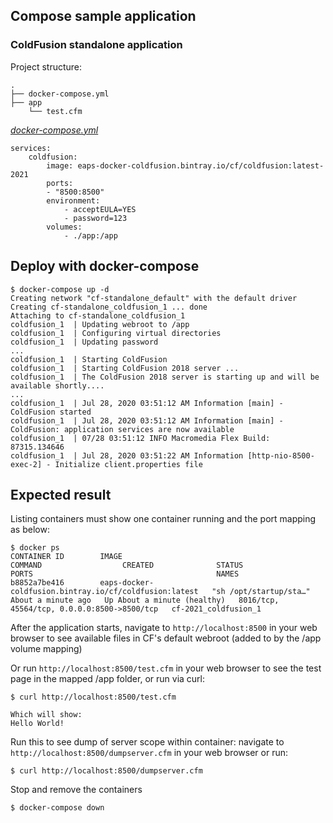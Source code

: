 ## Compose sample application
### ColdFusion standalone application

Project structure:
```
.
├── docker-compose.yml
├── app
    └── test.cfm

```

[_docker-compose.yml_](docker-compose.yml)
```
services:
    coldfusion: 
        image: eaps-docker-coldfusion.bintray.io/cf/coldfusion:latest-2021
        ports:
        - "8500:8500"
        environment:
            - acceptEULA=YES
            - password=123
        volumes:
            - ./app:/app
```

## Deploy with docker-compose

```
$ docker-compose up -d
Creating network "cf-standalone_default" with the default driver
Creating cf-standalone_coldfusion_1 ... done
Attaching to cf-standalone_coldfusion_1
coldfusion_1  | Updating webroot to /app
coldfusion_1  | Configuring virtual directories
coldfusion_1  | Updating password
...
coldfusion_1  | Starting ColdFusion
coldfusion_1  | Starting ColdFusion 2018 server ...
coldfusion_1  | The ColdFusion 2018 server is starting up and will be available shortly....
...
coldfusion_1  | Jul 28, 2020 03:51:12 AM Information [main] - ColdFusion started
coldfusion_1  | Jul 28, 2020 03:51:12 AM Information [main] - ColdFusion: application services are now available
coldfusion_1  | 07/28 03:51:12 INFO Macromedia Flex Build: 87315.134646
coldfusion_1  | Jul 28, 2020 03:51:22 AM Information [http-nio-8500-exec-2] - Initialize client.properties file

```

## Expected result

Listing containers must show one container running and the port mapping as below:
```
$ docker ps
CONTAINER ID        IMAGE                                                    COMMAND                  CREATED              STATUS                        PORTS                                         NAMES
b8852a7be416        eaps-docker-coldfusion.bintray.io/cf/coldfusion:latest   "sh /opt/startup/sta…"   About a minute ago   Up About a minute (healthy)   8016/tcp, 45564/tcp, 0.0.0.0:8500->8500/tcp   cf-2021_coldfusion_1
```

After the application starts, navigate to `http://localhost:8500` in your web browser to see available files in CF's default webroot (added to by the /app volume mapping)

Or run `http://localhost:8500/test.cfm` in your web browser to see the test page in the mapped /app folder, or run via curl:
```
$ curl http://localhost:8500/test.cfm

Which will show:
Hello World!
```
Run this to see dump of server scope within container: navigate to `http://localhost:8500/dumpserver.cfm` in your web browser or run:
```
$ curl http://localhost:8500/dumpserver.cfm
```

Stop and remove the containers
```
$ docker-compose down
```